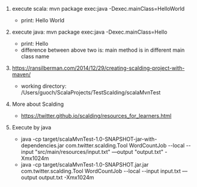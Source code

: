 1. execute scala: mvn package exec:java -Dexec.mainClass=HelloWorld
   * print: Hello World


2. execute java: mvn package exec:java -Dexec.mainClass=Hello
   * print: Hello
   * difference between above two is: main method is in different main class name
   
3. https://ransilberman.com/2014/12/29/creating-scalding-project-with-maven/
   * working directory: /Users/guoch/ScalaProjects/TestScalding/scalaMvnTest
   
4. More about Scalding
   * https://twitter.github.io/scalding/resources_for_learners.html
   
5. Execute by java
   * java -cp target/scalaMvnTest-1.0-SNAPSHOT-jar-with-dependencies.jar com.twitter.scalding.Tool WordCountJob --local --input "src/main/resources/input.txt" ––output "output.txt" -Xmx1024m
   * java -cp target/scalaMvnTest-1.0-SNAPSHOT.jar.jar com.twitter.scalding.Tool WordCountJob --local --input input.txt ––output output.txt -Xmx1024m